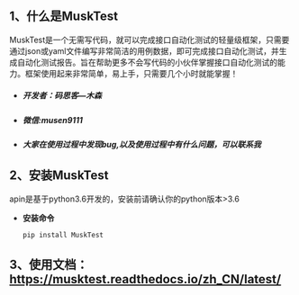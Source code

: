 #
##  1、什么是MuskTest

MuskTest是一个无需写代码，就可以完成接口自动化测试的轻量级框架，只需要通过json或yaml文件编写非常简洁的用例数据，即可完成接口自动化测试，并生成自动化测试报告。旨在帮助更多不会写代码的小伙伴掌握接口自动化测试的能力。框架使用起来非常简单，易上手，只需要几个小时就能掌握！


- ##### 开发者：码思客—木森
- ##### 微信:musen9111

- ##### 大家在使用过程中发现bug,以及使用过程中有什么问题，可以联系我
## 2、安装MuskTest

apin是基于python3.6开发的，安装前请确认你的python版本>3.6

- **安装命令**

    `
    pip install MuskTest
    `
    
## 3、使用文档：https://musktest.readthedocs.io/zh_CN/latest/